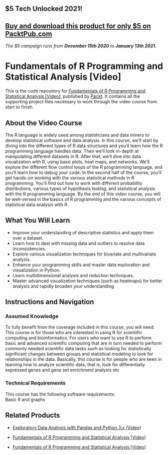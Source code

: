 ## $5 Tech Unlocked 2021!
[Buy and download this product for only $5 on PacktPub.com](https://www.packtpub.com/)
-----
*The $5 campaign         runs from __December 15th 2020__ to __January 13th 2021.__*

# Fundamentals of R Programming and Statistical Analysis [Video]
This is the code repository for [Fundamentals of R Programming and Statistical Analysis [Video]](https://www.packtpub.com/big-data-and-business-intelligence/fundamentals-r-programming-and-statistical-analysis-video?utm_source=github&utm_medium=repository&utm_campaign=9781782175247), published by [Packt](https://www.packtpub.com/?utm_source=github). It contains all the supporting project files necessary to work through the video course from start to finish.
## About the Video Course
The R language is widely used among statisticians and data miners to develop statistical software and data analysis. 
In this course, we’ll start by diving into the different types of R data structures and you’ll learn how the R programming language handles data. Then we’ll look in-depth at manipulating different datasets in R. After that, we’ll dive into data visualization with R, using basic plots, heat maps, and networks. We’ll explore the different flow control loops of the R programming language, and you’ll learn how to debug your code. 
In the second half of the course, you’ll get hands-on working with the various statistical methods in R programming. You’ll find out how to work with different probability distributions, various types of hypothesis testing, and statistical analysis with the R programming language.
By the end of this video course, you will be well-versed in the basics of R programming and the various concepts of statistical data analysis with R.

<H2>What You Will Learn</H2>
<DIV class=book-info-will-learn-text>
<UL>
<LI><SPAN style="BACKGROUND-COLOR: transparent">Improve your understanding of descriptive statistics and apply them over a dataset.</SPAN> 
<LI><SPAN style="BACKGROUND-COLOR: transparent">Learn how to deal with missing data and outliers to resolve data inconsistencies.</SPAN> 
<LI><SPAN style="BACKGROUND-COLOR: transparent">Explore various visualization techniques for bivariate and multivariate analysis.</SPAN> 
<LI><SPAN style="BACKGROUND-COLOR: transparent">Enhance your programming skills and master data exploration and visualization in Python.</SPAN> 
<LI><SPAN style="BACKGROUND-COLOR: transparent">Learn multidimensional analysis and reduction techniques.</SPAN> 
<LI><SPAN style="BACKGROUND-COLOR: transparent">Master advanced visualization techniques (such as heatmaps) for better analysis and rapidly broaden your understanding</SPAN> </LI></UL></DIV>

## Instructions and Navigation
### Assumed Knowledge
To fully benefit from the coverage included in this course, you will need:<br/>
This course is for those who are interested in using R for scientific computing and bioinformatics. For users who want to use R to perform basic and advanced scientific computing that are in turn needed to perform commonly needed scientific data tasks such as looking for statistically significant changes between groups and statistical modeling to look for relationships in the data. Basically, this course is for people who are keen in learning how to analyze scientific data, that is, look for differentially expressed genes and gene set enrichment analysis etc	
### Technical Requirements
This course has the following software requirements:<br/>
Basic R and graphs

## Related Products
* [Exploratory Data Analysis with Pandas and Python 3.x [Video]](https://www.packtpub.com/application-development/exploratory-data-analysis-pandas-and-python-3x-video?utm_source=github&utm_medium=repository&utm_campaign=9781789959116)

* [Fundamentals of R Programming and Statistical Analysis [Video]](https://www.packtpub.com/big-data-and-business-intelligence/fundamentals-r-programming-and-statistical-analysis-video?utm_source=github&utm_medium=repository&utm_campaign=9781782175247)

* [Fundamentals of R Programming and Statistical Analysis [Video]](https://www.packtpub.com/big-data-and-business-intelligence/fundamentals-r-programming-and-statistical-analysis-video?utm_source=github&utm_medium=repository&utm_campaign=9781782175247)

